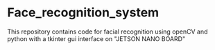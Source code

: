 # Face_recognition_system
This repository contains code for facial recognition using openCV and python with a tkinter gui interface on "JETSON NANO BOARD"
